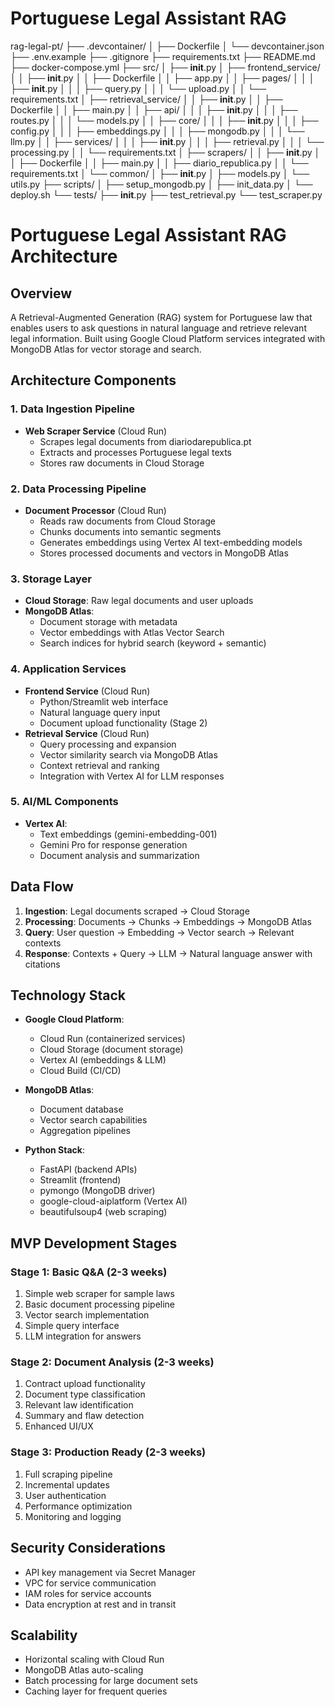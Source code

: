 # Portuguese Legal Assistant RAG

rag-legal-pt/
├── .devcontainer/
│ ├── Dockerfile
│ └── devcontainer.json
├── .env.example
├── .gitignore
├── requirements.txt
├── README.md
├── docker-compose.yml
├── src/
│ ├── **init**.py
│ ├── frontend_service/
│ │ ├── **init**.py
│ │ ├── Dockerfile
│ │ ├── app.py
│ │ ├── pages/
│ │ │ ├── **init**.py
│ │ │ ├── query.py
│ │ │ └── upload.py
│ │ └── requirements.txt
│ ├── retrieval_service/
│ │ ├── **init**.py
│ │ ├── Dockerfile
│ │ ├── main.py
│ │ ├── api/
│ │ │ ├── **init**.py
│ │ │ ├── routes.py
│ │ │ └── models.py
│ │ ├── core/
│ │ │ ├── **init**.py
│ │ │ ├── config.py
│ │ │ ├── embeddings.py
│ │ │ ├── mongodb.py
│ │ │ └── llm.py
│ │ ├── services/
│ │ │ ├── **init**.py
│ │ │ ├── retrieval.py
│ │ │ └── processing.py
│ │ └── requirements.txt
│ ├── scrapers/
│ │ ├── **init**.py
│ │ ├── Dockerfile
│ │ ├── main.py
│ │ ├── diario_republica.py
│ │ └── requirements.txt
│ └── common/
│ ├── **init**.py
│ ├── models.py
│ └── utils.py
├── scripts/
│ ├── setup_mongodb.py
│ ├── init_data.py
│ └── deploy.sh
└── tests/
├── **init**.py
├── test_retrieval.py
└── test_scraper.py

# Portuguese Legal Assistant RAG Architecture

## Overview

A Retrieval-Augmented Generation (RAG) system for Portuguese law that enables users to ask questions in natural language and retrieve relevant legal information. Built using Google Cloud Platform services integrated with MongoDB Atlas for vector storage and search.

## Architecture Components

### 1. Data Ingestion Pipeline

- **Web Scraper Service** (Cloud Run)
  - Scrapes legal documents from diariodarepublica.pt
  - Extracts and processes Portuguese legal texts
  - Stores raw documents in Cloud Storage

### 2. Data Processing Pipeline

- **Document Processor** (Cloud Run)
  - Reads raw documents from Cloud Storage
  - Chunks documents into semantic segments
  - Generates embeddings using Vertex AI text-embedding models
  - Stores processed documents and vectors in MongoDB Atlas

### 3. Storage Layer

- **Cloud Storage**: Raw legal documents and user uploads
- **MongoDB Atlas**:
  - Document storage with metadata
  - Vector embeddings with Atlas Vector Search
  - Search indices for hybrid search (keyword + semantic)

### 4. Application Services

- **Frontend Service** (Cloud Run)
  - Python/Streamlit web interface
  - Natural language query input
  - Document upload functionality (Stage 2)
- **Retrieval Service** (Cloud Run)
  - Query processing and expansion
  - Vector similarity search via MongoDB Atlas
  - Context retrieval and ranking
  - Integration with Vertex AI for LLM responses

### 5. AI/ML Components

- **Vertex AI**:
  - Text embeddings (gemini-embedding-001)
  - Gemini Pro for response generation
  - Document analysis and summarization

## Data Flow

1. **Ingestion**: Legal documents scraped → Cloud Storage
2. **Processing**: Documents → Chunks → Embeddings → MongoDB Atlas
3. **Query**: User question → Embedding → Vector search → Relevant contexts
4. **Response**: Contexts + Query → LLM → Natural language answer with citations

## Technology Stack

- **Google Cloud Platform**:
  - Cloud Run (containerized services)
  - Cloud Storage (document storage)
  - Vertex AI (embeddings & LLM)
  - Cloud Build (CI/CD)
- **MongoDB Atlas**:

  - Document database
  - Vector search capabilities
  - Aggregation pipelines

- **Python Stack**:
  - FastAPI (backend APIs)
  - Streamlit (frontend)
  - pymongo (MongoDB driver)
  - google-cloud-aiplatform (Vertex AI)
  - beautifulsoup4 (web scraping)

## MVP Development Stages

### Stage 1: Basic Q&A (2-3 weeks)

1. Simple web scraper for sample laws
2. Basic document processing pipeline
3. Vector search implementation
4. Simple query interface
5. LLM integration for answers

### Stage 2: Document Analysis (2-3 weeks)

1. Contract upload functionality
2. Document type classification
3. Relevant law identification
4. Summary and flaw detection
5. Enhanced UI/UX

### Stage 3: Production Ready (2-3 weeks)

1. Full scraping pipeline
2. Incremental updates
3. User authentication
4. Performance optimization
5. Monitoring and logging

## Security Considerations

- API key management via Secret Manager
- VPC for service communication
- IAM roles for service accounts
- Data encryption at rest and in transit

## Scalability

- Horizontal scaling with Cloud Run
- MongoDB Atlas auto-scaling
- Batch processing for large document sets
- Caching layer for frequent queries
